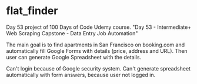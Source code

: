 # flat_finder

Day 53 project of 100 Days of Code Udemy course. 
"Day 53 - Intermediate+ Web Scraping Capstone - Data Entry Job Automation"

The main goal is to find apartments in San Francisco on booking.com and automatically fill Google Forms with details (price, address and URL). Then user can generate Google Spreadsheet with the details.

Can't login because of Google security system.
Can't generate spreadsheet automatically with form answers, because user not logged in.
